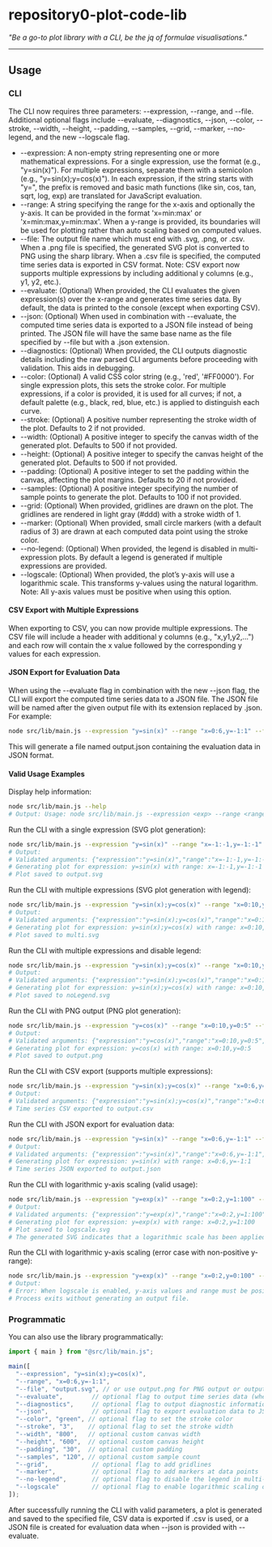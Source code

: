 # repository0-plot-code-lib

_"Be a go-to plot library with a CLI, be the jq of formulae visualisations."_

---

## Usage

### CLI

The CLI now requires three parameters: --expression, --range, and --file. Additional optional flags include --evaluate, --diagnostics, --json, --color, --stroke, --width, --height, --padding, --samples, --grid, --marker, --no-legend, and the new --logscale flag.

- --expression: A non-empty string representing one or more mathematical expressions. For a single expression, use the format (e.g., "y=sin(x)"). For multiple expressions, separate them with a semicolon (e.g., "y=sin(x);y=cos(x)"). In each expression, if the string starts with "y=", the prefix is removed and basic math functions (like sin, cos, tan, sqrt, log, exp) are translated for JavaScript evaluation.
- --range: A string specifying the range for the x-axis and optionally the y-axis. It can be provided in the format 'x=min:max' or 'x=min:max,y=min:max'. When a y-range is provided, its boundaries will be used for plotting rather than auto scaling based on computed values.
- --file: The output file name which must end with .svg, .png, or .csv. When a .png file is specified, the generated SVG plot is converted to PNG using the sharp library. When a .csv file is specified, the computed time series data is exported in CSV format. Note: CSV export now supports multiple expressions by including additional y columns (e.g., y1, y2, etc.).
- --evaluate: (Optional) When provided, the CLI evaluates the given expression(s) over the x-range and generates time series data. By default, the data is printed to the console (except when exporting CSV).
- --json: (Optional) When used in combination with --evaluate, the computed time series data is exported to a JSON file instead of being printed. The JSON file will have the same base name as the file specified by --file but with a .json extension.
- --diagnostics: (Optional) When provided, the CLI outputs diagnostic details including the raw parsed CLI arguments before proceeding with validation. This aids in debugging.
- --color: (Optional) A valid CSS color string (e.g., 'red', '#FF0000'). For single expression plots, this sets the stroke color. For multiple expressions, if a color is provided, it is used for all curves; if not, a default palette (e.g., black, red, blue, etc.) is applied to distinguish each curve.
- --stroke: (Optional) A positive number representing the stroke width of the plot. Defaults to 2 if not provided.
- --width: (Optional) A positive integer to specify the canvas width of the generated plot. Defaults to 500 if not provided.
- --height: (Optional) A positive integer to specify the canvas height of the generated plot. Defaults to 500 if not provided.
- --padding: (Optional) A positive integer to set the padding within the canvas, affecting the plot margins. Defaults to 20 if not provided.
- --samples: (Optional) A positive integer specifying the number of sample points to generate the plot. Defaults to 100 if not provided.
- --grid: (Optional) When provided, gridlines are drawn on the plot. The gridlines are rendered in light gray (#ddd) with a stroke width of 1.
- --marker: (Optional) When provided, small circle markers (with a default radius of 3) are drawn at each computed data point using the stroke color.
- --no-legend: (Optional) When provided, the legend is disabled in multi-expression plots. By default a legend is generated if multiple expressions are provided.
- --logscale: (Optional) When provided, the plot’s y-axis will use a logarithmic scale. This transforms y-values using the natural logarithm. Note: All y-axis values must be positive when using this option.

#### CSV Export with Multiple Expressions

When exporting to CSV, you can now provide multiple expressions. The CSV file will include a header with additional y columns (e.g., "x,y1,y2,...") and each row will contain the x value followed by the corresponding y values for each expression.

#### JSON Export for Evaluation Data

When using the --evaluate flag in combination with the new --json flag, the CLI will export the computed time series data to a JSON file. The JSON file will be named after the given output file with its extension replaced by .json. For example:

```sh
node src/lib/main.js --expression "y=sin(x)" --range "x=0:6,y=-1:1" --file output.svg --evaluate --json
```

This will generate a file named output.json containing the evaluation data in JSON format.

#### Valid Usage Examples

Display help information:

```sh
node src/lib/main.js --help
# Output: Usage: node src/lib/main.js --expression <exp> --range <range> --file <filepath> [--evaluate] [--diagnostics] [--json] [--color <color>] [--stroke <number>] [--width <number>] [--height <number>] [--padding <number>] [--samples <number>] [--grid] [--marker] [--no-legend] [--logscale]
```

Run the CLI with a single expression (SVG plot generation):

```sh
node src/lib/main.js --expression "y=sin(x)" --range "x=-1:-1,y=-1:-1" --file output.svg
# Output:
# Validated arguments: {"expression":"y=sin(x)","range":"x=-1:-1,y=-1:-1","file":"output.svg"}
# Generating plot for expression: y=sin(x) with range: x=-1:-1,y=-1:-1
# Plot saved to output.svg
```

Run the CLI with multiple expressions (SVG plot generation with legend):

```sh
node src/lib/main.js --expression "y=sin(x);y=cos(x)" --range "x=0:10,y=-1:1" --file multi.svg
# Output:
# Validated arguments: {"expression":"y=sin(x);y=cos(x)","range":"x=0:10,y=-1:1","file":"multi.svg"}
# Generating plot for expression: y=sin(x);y=cos(x) with range: x=0:10,y=-1:1
# Plot saved to multi.svg
```

Run the CLI with multiple expressions and disable legend:

```sh
node src/lib/main.js --expression "y=sin(x);y=cos(x)" --range "x=0:10,y=-1:1" --file noLegend.svg --no-legend
# Output:
# Validated arguments: {"expression":"y=sin(x);y=cos(x)","range":"x=0:10,y=-1:1","file":"noLegend.svg","noLegend":true}
# Generating plot for expression: y=sin(x);y=cos(x) with range: x=0:10,y=-1:1
# Plot saved to noLegend.svg
```

Run the CLI with PNG output (PNG plot generation):

```sh
node src/lib/main.js --expression "y=cos(x)" --range "x=0:10,y=0:5" --file output.png
# Output:
# Validated arguments: {"expression":"y=cos(x)","range":"x=0:10,y=0:5","file":"output.png"}
# Generating plot for expression: y=cos(x) with range: x=0:10,y=0:5
# Plot saved to output.png
```

Run the CLI with CSV export (supports multiple expressions):

```sh
node src/lib/main.js --expression "y=sin(x);y=cos(x)" --range "x=0:6,y=-1:1" --file output.csv
# Output:
# Validated arguments: {"expression":"y=sin(x);y=cos(x)","range":"x=0:6,y=-1:1","file":"output.csv"}
# Time series CSV exported to output.csv
```

Run the CLI with JSON export for evaluation data:

```sh
node src/lib/main.js --expression "y=sin(x)" --range "x=0:6,y=-1:1" --file output.svg --evaluate --json
# Output:
# Validated arguments: {"expression":"y=sin(x)","range":"x=0:6,y=-1:1","file":"output.svg","evaluate":true,"json":true}
# Generating plot for expression: y=sin(x) with range: x=0:6,y=-1:1
# Time series JSON exported to output.json
```

Run the CLI with logarithmic y-axis scaling (valid usage):

```sh
node src/lib/main.js --expression "y=exp(x)" --range "x=0:2,y=1:100" --file logscale.svg --logscale
# Output:
# Validated arguments: {"expression":"y=exp(x)","range":"x=0:2,y=1:100","file":"logscale.svg","logscale":true}
# Generating plot for expression: y=exp(x) with range: x=0:2,y=1:100
# Plot saved to logscale.svg
# The generated SVG indicates that a logarithmic scale has been applied to the y-axis.
```

Run the CLI with logarithmic y-axis scaling (error case with non-positive y-range):

```sh
node src/lib/main.js --expression "y=exp(x)" --range "x=0:2,y=0:100" --file error.svg --logscale
# Output:
# Error: When logscale is enabled, y-axis values and range must be positive.
# Process exits without generating an output file.
```

### Programmatic

You can also use the library programmatically:

```js
import { main } from "@src/lib/main.js";

main([
  "--expression", "y=sin(x);y=cos(x)",
  "--range", "x=0:6,y=-1:1",
  "--file", "output.svg", // or use output.png for PNG output or output.csv for CSV export
  "--evaluate",        // optional flag to output time series data (when not exporting CSV)
  "--diagnostics",     // optional flag to output diagnostic information
  "--json",            // optional flag to export evaluation data to JSON
  "--color", "green", // optional flag to set the stroke color
  "--stroke", "3",    // optional flag to set the stroke width
  "--width", "800",   // optional custom canvas width
  "--height", "600",  // optional custom canvas height
  "--padding", "30",  // optional custom padding
  "--samples", "120", // optional custom sample count
  "--grid",            // optional flag to add gridlines
  "--marker",          // optional flag to add markers at data points
  "--no-legend",       // optional flag to disable the legend in multi-expression plots
  "--logscale"         // optional flag to enable logarithmic scaling of the y-axis
]);
```

After successfully running the CLI with valid parameters, a plot is generated and saved to the specified file, CSV data is exported if .csv is used, or a JSON file is created for evaluation data when --json is provided with --evaluate.
